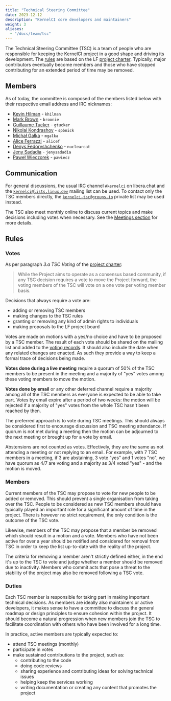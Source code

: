 ```yaml
---
title: "Technical Steering Committee"
date: 2023-12-12
description: "KernelCI core developers and maintainers"
weight: 3
aliases:
  - "/docs/team/tsc"
---
```


The Technical Steering Committee (TSC) is a team of people who are responsible
for keeping the KernelCI project in a good shape and driving its development.
The [rules](#rules) are based on the LF [project
charter](/files/KernelCI_Project_Technical_Charter_20181107.pdf).  Typically,
major contributors eventually become members and those who have stopped
contributing for an extended period of time may be removed.

## Members

As of today, the committee is composed of the members listed below with their
respective email address and IRC nicknames:

* [Kevin Hilman](mailto:<khilman@baylibre.com>) - `khilman`
* [Mark Brown](mailto:<broonie@kernel.org>) - `broonie`
* [Guillaume Tucker](mailto:<gtucker@gtucker.io>) - `gtucker`
* [Nikolai Kondrashov](mailto:<spbnick@gmail.com>) - `spbnick`
* [Michał Gałka](mailto:<galka.michal@gmail.com>) - `mgalka`
* [Alice Ferrazzi](mailto:<alice.ferrazzi@miraclelinux.com>) - `alicef`
* [Denys Fedoryshchenko](mailto:<denys.f@collabora.com>) - `nuclearcat`
* [Jeny Sadadia](mailto:jeny.sadadia@collabora.com) - `jenysadadia`
* [Paweł Wieczorek](mailto:pawiecz@collabora.com) - `pawiecz`

## Communication

For general discussions, the usual IRC channel `#kernelci` on libera.chat and
the [`kernelci@lists.linux.dev`](mailto:<kernelci@lists.linux.dev>) mailing
list can be used.  To contact only the TSC members directly, the
[`kernelci-tsc@groups.io`](mailto:<kernelci-tsc@groups.io>) private list may be
used instead.

The TSC also meet monthly online to discuss current topics and make decisions
including votes when necessary.  See the [Meetings
section](/docs/org/#technical-steering-committee) for more details.

## Rules

### Votes

As per paragraph *3.a TSC Voting* of the [project
charter](/files/KernelCI_Project_Technical_Charter_20181107.pdf):

> While the Project aims to operate as a consensus based community, if any TSC
> decision requires a vote to move the Project forward, the voting members of
> the TSC will vote on a one vote per voting member basis.

Decisions that always require a vote are:
* adding or removing TSC members
* making changes to the TSC rules
* granting or removing any kind of admin rights to individuals
* making proposals to the LF project board

Votes are made on motions with a yes/no choice and have to be proposed by a TSC
member.  The result of each vote should be shared on the mailing list and added
to the [voting records](votes).  It should also include the date when any
related changes are enacted.  As such they provide a way to keep a formal trace
of decisions being made.

**Votes done during a live meeting** require a quorum of 50% of the TSC members
to be present in the meeting and a majority of "yes" votes among these voting
members to move the motion.

**Votes done by email** or any other deferred channel require a majority among
all of the TSC members as everyone is expected to be able to take part.  Votes
by email expire after a period of two weeks: the motion will be rejected if a
majority of "yes" votes from the whole TSC hasn't been reached by then.

The preferred approach is to vote during TSC meetings.  This should always be
considered first to encourage discussion and TSC meeting attendance.  If quorum
is not met during a meeting then the motion can be adjourned to the next
meeting or brought up for a vote by email.

Abstensions are not counted as votes.  Effectively, they are the same as not
attending a meeting or not replying to an email.  For example, with 7 TSC
members in a meeting, if 3 are abstaining, 3 vote "yes" and 1 votes "no", we
have quorum as 4/7 are voting and a majority as 3/4 voted "yes" - and the
motion is moved.

### Members

Current members of the TSC may propose to vote for new people to be added or
removed.  This should prevent a single organisation from taking over the TSC.
People to be considered as new TSC members should have typically played an
important role for a significant amount of time in the project.  There is
however no strict requirement, the only condition is the outcome of the TSC
vote.

Likewise, members of the TSC may propose that a member be removed which should
result in a motion and a vote.  Members who have not been active for over a
year should be notified and considered for removal from TSC in order to keep
the list up-to-date with the reality of the project.

The criteria for removing a member aren't strictly defined either, in the end
it's up to the TSC to vote and judge whether a member should be removed due to
inactivity.  Members who commit acts that pose a threat to the stability of the
project may also be removed following a TSC vote.

### Duties

Each TSC member is responsible for taking part in making important technical
decisions.  As members are ideally also maintainers or active developers, it
makes sense to have a committee to discuss the general roadmap or design
principles to ensure cohesion within the project.  It should become a natural
progression when new members join the TSC to facilitate coordination with
others who have been involved for a long time.

In practice, active members are typically expected to:

* attend TSC meetings (monthly)
* participate in votes
* make sustained contributions to the project, such as:
  * contributing to the code
  * doing code reviews
  * sharing experience and contributing ideas for solving technical issues
  * helping keep the services working
  * writing documentation or creating any content that promotes the project
